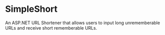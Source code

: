 # SimpleShort

An ASP.NET URL Shortener that allows users to input long unrememberable URLs and receive short rememberable URLs. 
